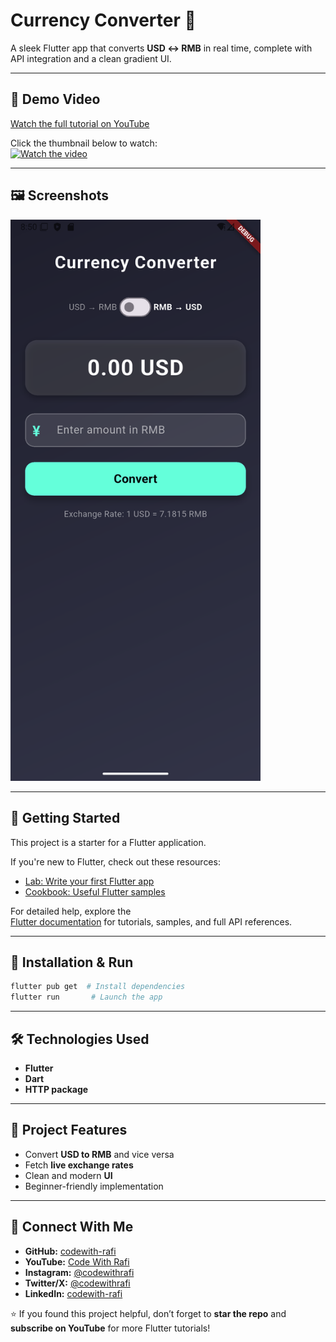 # Currency Converter 💱

A sleek Flutter app that converts **USD ↔ RMB** in real time, complete with API integration and a clean gradient UI.

---

## 🎥 Demo Video
[Watch the full tutorial on YouTube](https://www.youtube.com/watch?v=5c7vM1LkHt0)

Click the thumbnail below to watch:  
[![Watch the video](https://img.youtube.com/vi/5c7vM1LkHt0/0.jpg)](https://www.youtube.com/watch?v=5c7vM1LkHt0)

---

## 🖼️ Screenshots
<img src="assets/screenshot.png" alt="App Screenshot" width="400"/>  

---

## 🚀 Getting Started

This project is a starter for a Flutter application.

If you're new to Flutter, check out these resources:
- [Lab: Write your first Flutter app](https://docs.flutter.dev/get-started/codelab)
- [Cookbook: Useful Flutter samples](https://docs.flutter.dev/cookbook)

For detailed help, explore the  
[Flutter documentation](https://docs.flutter.dev/) for tutorials, samples, and full API references.

---

## 🔹 Installation & Run

```bash
flutter pub get  # Install dependencies
flutter run       # Launch the app
````

---

## 🛠️ Technologies Used

* **Flutter**
* **Dart**
* **HTTP package**

---

## 🚀 Project Features

* Convert **USD to RMB** and vice versa
* Fetch **live exchange rates**
* Clean and modern **UI**
* Beginner-friendly implementation

---

## 📢 Connect With Me

* **GitHub:** [codewith-rafi](https://github.com/codewith-rafi)
* **YouTube:** [Code With Rafi](https://www.youtube.com/@CodeWith_Rafi)
* **Instagram:** [@codewithrafi](https://www.instagram.com/codewithrafi/)
* **Twitter/X:** [@codewithrafi](https://twitter.com/codewithrafi)
* **LinkedIn:** [codewith-rafi](https://www.linkedin.com/in/codewith-rafi/)

⭐ If you found this project helpful, don’t forget to **star the repo** and **subscribe on YouTube** for more Flutter tutorials!

```
